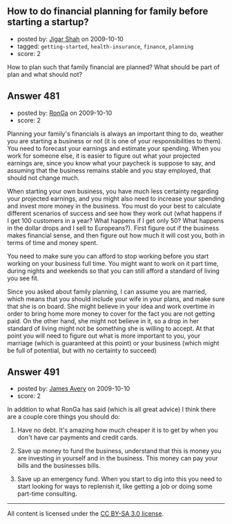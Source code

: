 ## How to do financial planning for family before starting a startup?

- posted by: [Jigar Shah](https://stackexchange.com/users/-1/344-jigar-shah) on 2009-10-10
- tagged: `getting-started`, `health-insurance`, `finance`, `planning`
- score: 2

How to plan such that family financial are planned? What should be part of plan and what should not? 


## Answer 481

- posted by: [RonGa](https://stackexchange.com/users/-1/218-ronga) on 2009-10-10
- score: 2

Planning your family's financials is always an important thing to do, weather you are starting a business or not (it is one of your responsibilities to them).  You need to forecast your earnings and estimate your spending.  When you work for someone else, it is easier to figure out what your projected earnings are, since you know what your paycheck is suppose to say, and assuming that the business remains stable and you stay employed, that should not change much. 

When starting your own business, you have much less certainty regarding your projected earnings, and you might also need to increase your spending and invest more money in the business. You must do your best to calculate different scenarios of success and see how they work out (what happens if I get 100 customers in a year?  What happens if I get only 50?  What happens in the dollar drops and I sell to Europeans?).  First figure out if the business makes financial sense, and then figure out how much it will cost you, both in terms of time and money spent.

You need to make sure you can afford to stop working before you start working on your business full time.  You might want to work on it part time, during nights and weekends so that you can still afford a standard of living you see fit.

Since you asked about family planning, I can assume you are married, which means that you should include your wife in your plans, and make sure that she is on board.  She might believe in your idea and work overtime in order to bring home more money to cover for the fact you are not getting paid.  On the other hand, she might not believe in it, so a drop in her standard of living might not be something she is willing to accept.  At that point you will need to figure out what is more important to you, your marriage (which is guaranteed at this point) or your business (which might be full of potential, but with no certainty to succeed)




## Answer 491

- posted by: [James Avery](https://stackexchange.com/users/-1/288-james-avery) on 2009-10-10
- score: 2

In addition to what RonGa has said (which is all great advice) I think there are a couple core things you should do:

1) Have no debt. It's amazing how much cheaper it is to get by when you don't have car payments and credit cards. 

2) Save up money to fund the business, understand that this is money you are investing in yourself and in the business. This money can pay your bills and the businesses bills.

3) Save up an emergency fund. When you start to dig into this you need to start looking for ways to replenish it, like getting a job or doing some part-time consulting.





---

All content is licensed under the [CC BY-SA 3.0 license](https://creativecommons.org/licenses/by-sa/3.0/).
